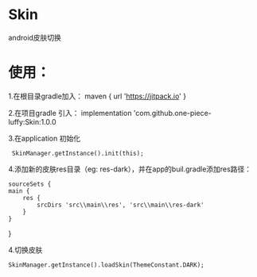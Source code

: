 # Skin
android皮肤切换

# 使用：

1.在根目录gradle加入： maven { url 'https://jitpack.io' }


2.在项目gradle 引入： implementation 'com.github.one-piece-luffy:Skin:1.0.0

3.在application 初始化

     SkinManager.getInstance().init(this);

4.添加新的皮肤res目录（eg: res-dark），并在app的buil.gradle添加res路径：

    sourceSets {
    main {
        res {
            srcDirs 'src\\main\\res', 'src\\main\\res-dark'
        }
    }
}


4.切换皮肤

    SkinManager.getInstance().loadSkin(ThemeConstant.DARK);













